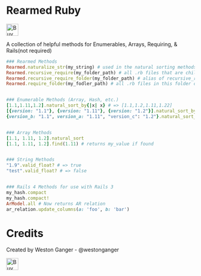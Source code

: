 # Rearmed Ruby
<a href='https://ko-fi.com/A5071NK' target='_blank'><img height='32' style='border:0px;height:32px;' src='https://az743702.vo.msecnd.net/cdn/kofi1.png?v=a' border='0' alt='Buy Me a Coffee' /></a> 

A collection of helpful methods for Enumerables, Arrays, Requiring, & Rails(not required)

```ruby
### Rearmed Methods
Rearmed.naturalize_str(my_string) # used in the natural sorting methods
Rearmed.recursive_require(my_folder_path) # all .rb files that are children of this folder
Rearmed.recursive_require_folder(my_folder_path) # alias of recursive_require
Rearmed.require_folder(my_fodler_path) # all .rb files in this folder only


### Enumerable Methods (Array, Hash, etc.)
[1.1,1.11,1.2].natural_sort_by{|x| x} # => [1.1,1.2,1.11,1.22]
[{version: "1.1"}, {version: "1.11"}, {version: "1.2"}].natural_sort_by{|x| x[:version]} # => [{version: "1.1"}, {version: "1.2"}, {version: "1.11"}, {version: "1.22"}]
{version_b: "1.1", version_a: "1.11", "version_c": "1.2"}.natural_sort_by{|x| x[1]} # => {version_b: "1.1", version_c: "1.2", "version_a": "1.11"}


### Array Methods
[1.1, 1.11, 1.2].natural_sort
[1.1, 1.11, 1.2].find(1.11) # returns my_value if found


### String Methods
"1.9".valid_float? # => true
"test".valid_float? # => false


### Rails 4 Methods for use with Rails 3
my_hash.compact
my_hash.compact!
ArModel.all # Now returns AR relation
ar_relation.update_columns(a: 'foo', b: 'bar')
```


# Credits
Created by Weston Ganger - @westonganger

<a href='https://ko-fi.com/A5071NK' target='_blank'><img height='32' style='border:0px;height:32px;' src='https://az743702.vo.msecnd.net/cdn/kofi1.png?v=a' border='0' alt='Buy Me a Coffee' /></a> 
